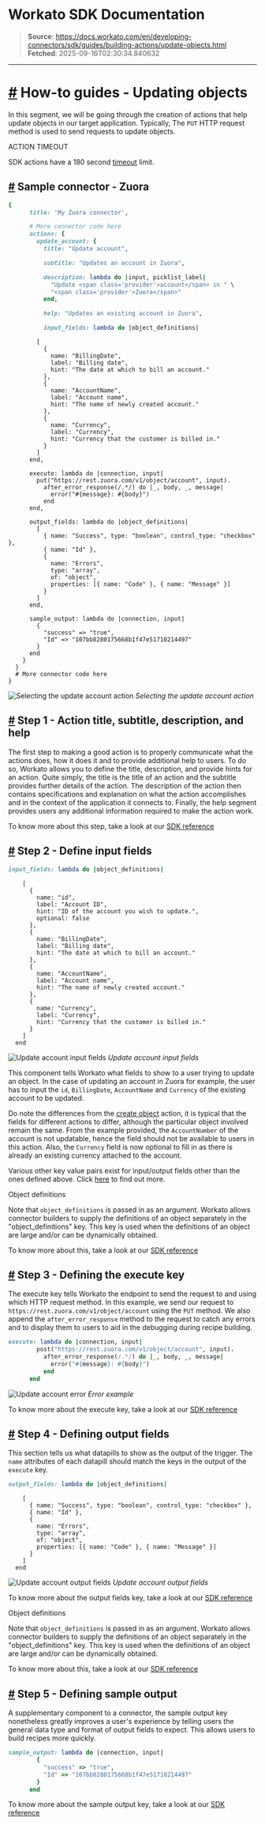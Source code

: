 # Workato SDK Documentation

> **Source**: https://docs.workato.com/en/developing-connectors/sdk/guides/building-actions/update-objects.html
> **Fetched**: 2025-09-16T02:30:34.840632

---

# [#](<#how-to-guides-updating-objects>) How-to guides - Updating objects

In this segment, we will be going through the creation of actions that help update objects in our target application. Typically, The `PUT` HTTP request method is used to send requests to update objects.

ACTION TIMEOUT

SDK actions have a 180 second [timeout](</recipes/recipe-job-errors.html#timeouts>) limit.

## [#](<#sample-connector-zuora>) Sample connector - Zuora
```ruby
{
      title: 'My Zuora connector',

      # More connector code here
      actions: {
        update_account: {
          title: "Update account",

          subtitle: "Updates an account in Zuora",

          description: lambda do |input, picklist_label|
            "Update <span class='provider'>account</span> in " \
            "<span class='provider'>Zuora</span>"
          end,

          help: "Updates an existing account in Zuora",

          input_fields: lambda do |object_definitions|
```
            [
              {
                name: "BillingDate",
                label: "Billing date",
                hint: "The date at which to bill an account."
              },
              {
                name: "AccountName",
                label: "Account name",
                hint: "The name of newly created account."
              },
              {
                name: "Currency",
                label: "Currency",
                hint: "Currency that the customer is billed in."
              }
            ]
          end,

          execute: lambda do |connection, input|
            put("https://rest.zuora.com/v1/object/account", input).
              after_error_response(/.*/) do |_, body, _, message|
                error("#{message}: #{body}")
              end
          end,

          output_fields: lambda do |object_definitions|
            [
              { name: "Success", type: "boolean", control_type: "checkbox" },
              { name: "Id" },
              {
                name: "Errors",
                type: "array",
                of: "object",
                properties: [{ name: "Code" }, { name: "Message" }]
              }
            ]
          end,

          sample_output: lambda do |connection, input|
            {
              "success" => "true",
              "Id" => "107bb8280175668b1f47e51710214497"
            }
          end
        }
      }
      # More connector code here
    }



![Selecting the update account action](/assets/img/update_overall.2765b0cc.png) _Selecting the update account action_

## [#](<#step-1-action-title-subtitle-description-and-help>) Step 1 - Action title, subtitle, description, and help

The first step to making a good action is to properly communicate what the actions does, how it does it and to provide additional help to users. To do so, Workato allows you to define the title, description, and provide hints for an action. Quite simply, the title is the title of an action and the subtitle provides further details of the action. The description of the action then contains specifications and explanation on what the action accomplishes and in the context of the application it connects to. Finally, the help segment provides users any additional information required to make the action work.

To know more about this step, take a look at our [SDK reference](</developing-connectors/sdk/sdk-reference/actions.html#title>)

## [#](<#step-2-define-input-fields>) Step 2 - Define input fields
```ruby
input_fields: lambda do |object_definitions|
```
        [
          {
            name: "id",
            label: "Account ID",
            hint: "ID of the account you wish to update.",
            optional: false
          },
          {
            name: "BillingDate",
            label: "Billing date",
            hint: "The date at which to bill an account."
          },
          {
            name: "AccountName",
            label: "Account name",
            hint: "The name of newly created account."
          },
          {
            name: "Currency",
            label: "Currency",
            hint: "Currency that the customer is billed in."
          }
        ]
      end



![Update account input fields](/assets/img/update_input.985b9e8a.png) _Update account input fields_

This component tells Workato what fields to show to a user trying to update an object. In the case of updating an account in Zuora for example, the user has to input the `id`, `BillingDate`, `AccountName` and `Currency` of the existing account to be updated.

Do note the differences from the [create object](</developing-connectors/sdk/guides/building-actions/create-objects.html>) action, it is typical that the fields for different actions to differ, although the particular object involved remain the same. From the example provided, the `AccountNumber` of the account is not updatable, hence the field should not be available to users in this action. Also, the `Currency` field is now optional to fill in as there is already an existing currency attached to the account.

Various other key value pairs exist for input/output fields other than the ones defined above. Click [here](</developing-connectors/sdk/sdk-reference/actions.html#input-fields>) to find out more.

Object definitions

Note that `object_definitions` is passed in as an argument. Workato allows connector builders to supply the definitions of an object separately in the "object_definitions" key. This key is used when the definitions of an object are large and/or can be dynamically obtained.

To know more about this, take a look at our [SDK reference](</developing-connectors/sdk/sdk-reference/object_definitions.html>)

## [#](<#step-3-defining-the-execute-key>) Step 3 - Defining the execute key

The execute key tells Workato the endpoint to send the request to and using which HTTP request method. In this example, we send our request to `https://rest.zuora.com/v1/object/account` using the `PUT` method. We also append the `after_error_response` method to the request to catch any errors and to display them to users to aid in the debugging during recipe building.
```ruby
execute: lambda do |connection, input|
        post("https://rest.zuora.com/v1/object/account", input).
          after_error_response(/.*/) do |_, body, _, message|
            error("#{message}: #{body}")
          end
      end


```

![Update account error](/assets/img/update_error.781fb229.png) _Error example_

To know more about the execute key, take a look at our [SDK reference](</developing-connectors/sdk/sdk-reference/actions.html#execute>)

## [#](<#step-4-defining-output-fields>) Step 4 - Defining output fields

This section tells us what datapills to show as the output of the trigger. The `name` attributes of each datapill should match the keys in the output of the `execute` key.
```ruby
output_fields: lambda do |object_definitions|
```
        [
          { name: "Success", type: "boolean", control_type: "checkbox" },
          { name: "Id" },
          {
            name: "Errors",
            type: "array",
            of: "object",
            properties: [{ name: "Code" }, { name: "Message" }]
          }
        ]
      end



![Update account output fields](/assets/img/update_output.0aff23e6.png) _Update account output fields_

To know more about the output fields key, take a look at our [SDK reference](</developing-connectors/sdk/sdk-reference/actions.html#output-fields>)

Object definitions

Note that `object_definitions` is passed in as an argument. Workato allows connector builders to supply the definitions of an object separately in the "object_definitions" key. This key is used when the definitions of an object are large and/or can be dynamically obtained.

To know more about this, take a look at our [SDK reference](</developing-connectors/sdk/sdk-reference/object_definitions.html>)

## [#](<#step-5-defining-sample-output>) Step 5 - Defining sample output

A supplementary component to a connector, the sample output key nonetheless greatly improves a user's experience by telling users the general data type and format of output fields to expect. This allows users to build recipes more quickly.
```ruby
sample_output: lambda do |connection, input|
        {
          "success" => "true",
          "Id" => "107bb8280175668b1f47e51710214497"
        }
      end


```

To know more about the sample output key, take a look at our [SDK reference](</developing-connectors/sdk/sdk-reference/actions.html#sample-output>)
